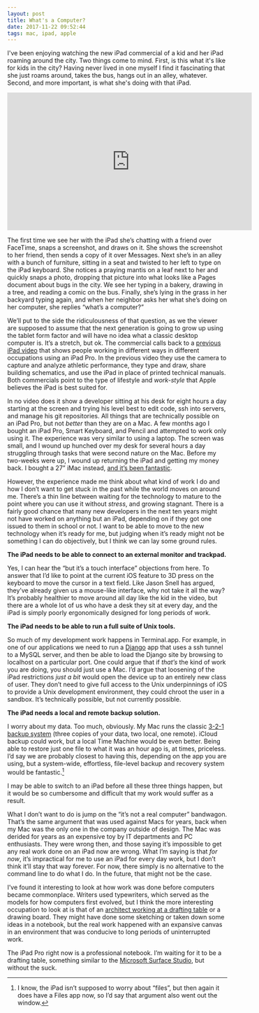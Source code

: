 ```yaml
---
layout: post
title: What's a Computer?
date: 2017-11-22 09:52:44
tags: mac, ipad, apple
---
```




I've been enjoying watching the new iPad commercial of a kid and her iPad roaming around the city. Two things come to mind. First, is this what it's like for kids in the city? Having never lived in one myself I find it fascinating that she just roams around, takes the bus, hangs out in an alley, whatever. Second, and more important, is what she's doing with that iPad. 


<iframe width="560" height="315" src="https://www.youtube.com/embed/sQB2NjhJHvY" frameborder="0" allowfullscreen></iframe>

The first time we see her with the iPad she’s chatting with a friend over FaceTime, snaps a screenshot, and draws on it. She shows the screenshot to her friend, then sends a copy of it over Messages. Next she’s in an alley with a bunch of furniture, sitting in a seat and twisted to her left to type on the iPad keyboard. She notices a praying mantis on a leaf next to her and quickly snaps a photo, dropping that picture into what looks like a Pages document about bugs in the city. We see her typing in a bakery, drawing in a tree, and reading a comic on the bus. Finally, she’s lying in the grass in her backyard typing again, and when her neighbor asks her what she’s doing on her computer, she replies “what’s a computer?”

We’ll put to the side the ridiculousness of that question, as we the viewer are supposed to assume that the next generation is going to grow up using the tablet form factor and will have no idea what a classic desktop computer is. It’s a stretch, but ok. The commercial calls back to a [previous iPad video][1] that shows people working in different ways in different occupations using an iPad Pro. In the previous video they use the camera to capture and analyze athletic performance, they type and draw, share building schematics, and use the iPad in place of printed technical manuals. Both commercials point to the type of lifestyle and *work-style* that Apple believes the iPad is best suited for. 

In no video does it show a developer sitting at his desk for eight hours a day starting at the screen and trying his level best to edit code, ssh into servers, and manage his git repositories. All things that are technically possible on an iPad Pro, but not *better* than they are on a Mac. A few months ago I bought an iPad Pro, Smart Keyboard, and Pencil and attempted to work only using it. The experience was very similar to using a laptop. The screen was small, and I wound up hunched over my desk for several hours a day struggling through tasks that were second nature on the Mac. Before my two-weeks were up, I wound up returning the iPad and getting my money back. I bought a 27” iMac instead, [and it’s been fantastic][2]. 

However, the experience made me think about what kind of work I do and how I don’t want to get stuck in the past while the world moves on around me. There’s a thin line between waiting for the technology to mature to the point where you can use it without *stress*, and growing stagnant. There is a fairly good chance that many new developers in the next ten years might not have worked on anything but an iPad, depending on if they got one issued to them in school or not. I want to be able to move to the new technology when it’s ready for me, but judging when it’s ready might not be something I can do objectively, but I think we can lay some ground rules. 

**The iPad needs to be able to connect to an external monitor and trackpad.**

Yes, I can hear the “but it’s a touch interface” objections from here. To answer that I’d like to point at the current iOS feature to 3D press on the keyboard to move the cursor in a text field. Like Jason Snell has argued, they’ve already given us a mouse-like interface, why not take it all the way? It’s probably healthier to move around all day like the kid in the video, but there are a whole lot of us who have a desk they sit at every day, and the iPad is simply poorly ergonomically designed for long periods of work. 

**The iPad needs to be able to run a full suite of Unix tools.**

So much of my development work happens in Terminal.app. For example, in one of our applications we need to run a [Django][3] app that uses a ssh tunnel to a MySQL server, and then be able to load the Django site by browsing to localhost on a particular port. One could argue that if *that’s* the kind of work you are doing, you should just use a Mac. I’d argue that loosening of the iPad restrictions *just a bit* would open the device up to an entirely new class of user. They don’t need to give full access to the Unix underpinnings of iOS to provide a Unix development environment, they could chroot the user in a sandbox. It’s technically possible, but not currently possible. 

**The iPad needs a local and remote backup solution.**

I worry about my data. Too much, obviously. My Mac runs the classic [3-2-1 backup system][4] (three copies of your data, two local, one remote). iCloud backup could work, but a local Time Machine would be even better. Being able to restore just one file to what it was an hour ago is, at times, priceless. I’d say we are probably closest to having this, depending on the app you are using, but a system-wide, effortless, file-level backup and recovery system would be fantastic.[^1] 

I may be able to switch to an iPad before all these three things happen, but it would be so cumbersome and difficult that my work would suffer as a result.

What I don’t want to do is jump on the “it’s not a real computer” bandwagon. That’s the same argument that was used against Macs for years, back when my Mac was the only one in the company outside of design. The Mac was derided for years as an expensive toy by IT departments and PC enthusiasts. They were wrong then, and those saying it’s impossible to get any real work done on an iPad now are wrong. What I’m saying is that *for now*, it’s impractical for me to use an iPad for every day work, but I don’t think it’ll stay that way forever. For now, there simply is no alternative to the command line to do what I do. In the future, that might not be the case. 

I’ve found it interesting to look at how work was done before computers became commonplace. Writers used typewriters, which served as the models for how computers first evolved, but I think the more interesting occupation to look at is that of an [architect working at a drafting table][5] or a drawing board. They might have done some sketching or taken down some ideas in a notebook, but the real work happened with an expansive canvas in an environment that was conducive to long periods of uninterrupted work. 

The iPad Pro right now is a professional notebook. I’m waiting for it to be a drafting table, something similar to the [Microsoft Surface Studio][6], but without the suck. 


[^1]:	I know, the iPad isn’t supposed to worry about “files”, but then again it does have a Files app now, so I’d say that argument also went out the window. 

[1]:	https://www.youtube.com/watch?v=5_pMx7IjYKE
[2]:	http://jonathanbuys.com/imac-two-months-in/
[3]:	https://www.djangoproject.com
[4]:	https://www.backblaze.com/blog/the-3-2-1-backup-strategy/
[5]:	https://en.wikipedia.org/wiki/Drawing_board
[6]:	https://www.theverge.com/circuitbreaker/2016/10/26/13380462/microsoft-surface-studio-pc-computer-announced-features-price-release-date
